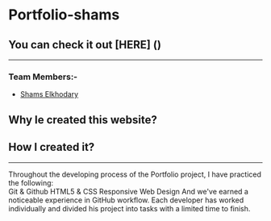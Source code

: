 # Portfolio-shams

## You can check it out [HERE] ()

---

### Team Members:-

- [Shams Elkhodary](https://github.com/shamskhodary)

## Why Ie created this website?
























## How I created it?
<hr>
Throughout the developing process of the Portfolio project, I have practiced the following:
<br>
Git & Github
HTML5 & CSS
Responsive Web Design
And we've earned a noticeable experience in GitHub workflow. Each developer has worked individually and divided his project into tasks with a limited time to finish.


